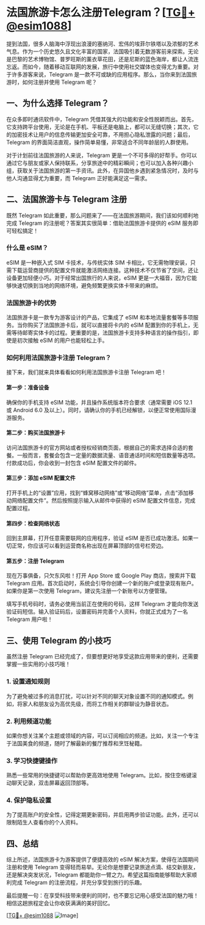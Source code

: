 # 法国旅游卡怎么注册Telegram？[[TG💪+ @esim1088](https://t.me/s/esim1088)]

提到法国，很多人脑海中浮现出浪漫的塞纳河、宏伟的埃菲尔铁塔以及浓郁的艺术气息。作为一个历史悠久且文化丰富的国家，法国吸引着无数游客前来探索。无论是巴黎的艺术博物馆、普罗旺斯的薰衣草花田，还是尼斯的蓝色海岸，都让人流连忘返。而如今，随着移动互联网的发展，旅行中使用社交媒体也变得尤为重要。对于许多游客来说，Telegram 是一款不可或缺的应用程序。那么，当你来到法国旅游时，如何注册并使用 Telegram 呢？

## 一、为什么选择 Telegram？

在众多即时通讯软件中，Telegram 凭借其强大的功能和安全性脱颖而出。首先，它支持跨平台使用，无论是在手机、平板还是电脑上，都可以无缝切换；其次，它的加密技术让用户的信息传输更加安全可靠，不用担心隐私泄露的问题；最后，Telegram 的界面简洁直观，操作简单易懂，非常适合不同年龄层的人群使用。

对于计划前往法国旅游的人来说，Telegram 更是一个不可多得的好帮手。你可以通过它与朋友或家人保持联系，分享旅途中的精彩瞬间；也可以加入各种兴趣小组，获取关于法国旅游的第一手资讯。此外，在异国他乡遇到紧急情况时，及时与他人沟通显得尤为重要，而 Telegram 正好能满足这一需求。

## 二、法国旅游卡与 Telegram 注册

既然 Telegram 如此重要，那么问题来了——在法国旅游期间，我们该如何顺利地完成 Telegram 的注册呢？答案其实很简单：借助法国旅游卡提供的 eSIM 服务即可轻松搞定！

### 什么是 eSIM？

eSIM 是一种嵌入式 SIM 卡技术，与传统实体 SIM 卡相比，它无需物理安装，只需下载运营商提供的配置文件就能激活网络连接。这种技术不仅节省了空间，还让设备更加轻便小巧。对于经常出国旅行的人来说，eSIM 更是一大福音，因为它能够快速切换到当地的网络环境，避免频繁更换实体卡带来的麻烦。

### 法国旅游卡的优势

法国旅游卡是一款专为游客设计的产品，它集成了 eSIM 和本地流量套餐等多项服务。当你购买了法国旅游卡后，就可以直接将卡内的 eSIM 配置到你的手机上，无需等待邮寄实体卡的过程。更重要的是，法国旅游卡支持多种语言的操作指引，即使是初次接触 eSIM 的用户也能轻松上手。

### 如何利用法国旅游卡注册 Telegram？

接下来，我们就来具体看看如何利用法国旅游卡注册 Telegram 吧！

#### 第一步：准备设备

确保你的手机支持 eSIM 功能，并且操作系统版本符合要求（通常需要 iOS 12.1 或 Android 6.0 及以上）。同时，请确认你的手机已经解锁，以便正常使用国际漫游服务。

#### 第二步：购买法国旅游卡

访问法国旅游卡的官方网站或者授权经销商页面，根据自己的需求选择合适的套餐。一般而言，套餐会包含一定量的数据流量、语音通话时间和短信数量等选项。付款成功后，你会收到一封包含 eSIM 配置文件的邮件。

#### 第三步：添加 eSIM 配置文件

打开手机上的“设置”应用，找到“蜂窝移动网络”或“移动网络”菜单，点击“添加移动网络配置文件”。然后按照提示输入从邮件中获得的 eSIM 配置文件信息，完成配置过程。

#### 第四步：检查网络状态

回到主屏幕，打开任意需要联网的应用程序，验证 eSIM 是否已成功激活。如果一切正常，你应该可以看到运营商名称出现在屏幕顶部的信号栏旁边。

#### 第五步：注册 Telegram

现在万事俱备，只欠东风啦！打开 App Store 或 Google Play 商店，搜索并下载 Telegram 应用。首次启动时，系统会引导你创建一个新的账户或登录现有账户。如果你是第一次使用 Telegram，建议先注册一个新账号以方便管理。

填写手机号码时，请务必使用当前正在使用的号码，这样 Telegram 才能向你发送验证码短信。输入验证码后，设置密码并完善个人资料，你就正式成为了一名 Telegram 用户啦！

## 三、使用 Telegram 的小技巧

虽然注册 Telegram 已经完成了，但要想更好地享受这款应用带来的便利，还需要掌握一些实用的小技巧哦！

### 1. 设置通知规则

为了避免被过多的消息打扰，可以针对不同的聊天对象设置不同的通知模式。例如，将家人和朋友设为高优先级，而将工作相关的群聊设为静音状态。

### 2. 利用频道功能

如果你想关注某个主题或领域的内容，可以订阅相应的频道。比如，关注一个专注于法国美食的频道，随时了解最新的餐厅推荐和烹饪秘籍。

### 3. 学习快捷键操作

熟悉一些常用的快捷键可以帮助你更高效地使用 Telegram。比如，按住空格键滚动聊天记录，双击屏幕返回顶部等。

### 4. 保护隐私设置

为了提高账户的安全性，记得定期更新密码，并启用两步验证功能。此外，还可以限制陌生人查看你的个人资料。

## 四、总结

综上所述，法国旅游卡为游客提供了便捷高效的 eSIM 解决方案，使得在法国期间注册和使用 Telegram 变得轻而易举。无论你是想要记录旅途点滴、结交新朋友，还是解决突发状况，Telegram 都能助你一臂之力。希望这篇指南能够帮助大家顺利完成 Telegram 的注册流程，并充分享受到旅行的乐趣。

最后提醒一句：在享受科技带来便利的同时，也不要忘记用心感受法国的魅力哦！相信这趟旅程定会让你收获满满的美好回忆。

[[TG💪+ @esim1088](https://t.me/s/esim1088) ![Image](https://i.postimg.cc/4NQfJmqS/Snipaste-2025-05-13-00-14-12.png)]